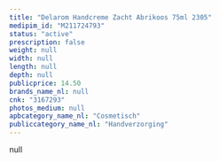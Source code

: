 ```yaml
---
title: "Delarom Handcreme Zacht Abrikoos 75ml 2305"
medipim_id: "M211724793"
status: "active"
prescription: false
weight: null
width: null
length: null
depth: null
publicprice: 14.50
brands_name_nl: null
cnk: "3167293"
photos_medium: null
apbcategory_name_nl: "Cosmetisch"
publiccategory_name_nl: "Handverzorging"
---
```

null
